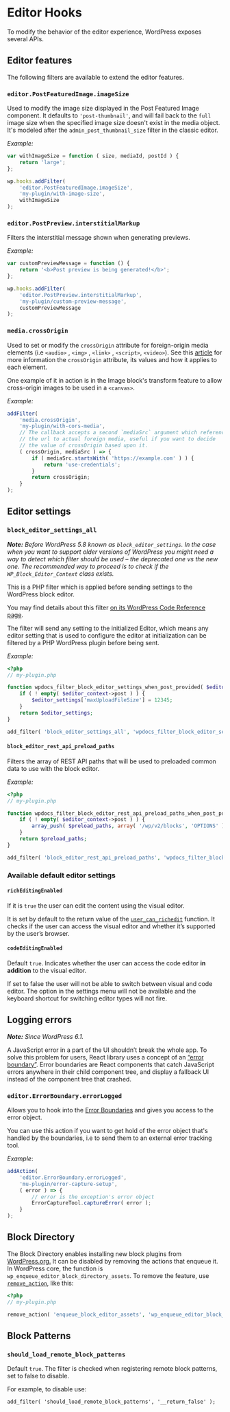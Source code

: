 # Editor Hooks

To modify the behavior of the editor experience, WordPress exposes several APIs.

## Editor features

The following filters are available to extend the editor features.

### `editor.PostFeaturedImage.imageSize`

Used to modify the image size displayed in the Post Featured Image component. It defaults to `'post-thumbnail'`, and will fail back to the `full` image size when the specified image size doesn't exist in the media object. It's modeled after the `admin_post_thumbnail_size` filter in the classic editor.

_Example:_

```js
var withImageSize = function ( size, mediaId, postId ) {
	return 'large';
};

wp.hooks.addFilter(
	'editor.PostFeaturedImage.imageSize',
	'my-plugin/with-image-size',
	withImageSize
);
```

### `editor.PostPreview.interstitialMarkup`

Filters the interstitial message shown when generating previews.

_Example:_

```js
var customPreviewMessage = function () {
	return '<b>Post preview is being generated!</b>';
};

wp.hooks.addFilter(
	'editor.PostPreview.interstitialMarkup',
	'my-plugin/custom-preview-message',
	customPreviewMessage
);
```

### `media.crossOrigin`

Used to set or modify the `crossOrigin` attribute for foreign-origin media elements (i.e `<audio>` , `<img>` , `<link>` , `<script>`, `<video>`). See this [article](https://developer.mozilla.org/en-US/docs/Web/HTML/Attributes/crossorigin) for more information the `crossOrigin` attribute, its values and how it applies to each element.

One example of it in action is in the Image block's transform feature to allow cross-origin images to be used in a `<canvas>`.

_Example:_

```js
addFilter(
	'media.crossOrigin',
	'my-plugin/with-cors-media',
	// The callback accepts a second `mediaSrc` argument which references
	// the url to actual foreign media, useful if you want to decide
	// the value of crossOrigin based upon it.
	( crossOrigin, mediaSrc ) => {
		if ( mediaSrc.startsWith( 'https://example.com' ) ) {
			return 'use-credentials';
		}
		return crossOrigin;
	}
);
```

## Editor settings

### `block_editor_settings_all`

_**Note:** Before WordPress 5.8 known as `block_editor_settings`. In the case when you want to support older versions of WordPress you might need a way to detect which filter should be used – the deprecated one vs the new one. The recommended way to proceed is to check if the `WP_Block_Editor_Context` class exists._

This is a PHP filter which is applied before sending settings to the WordPress block editor.

You may find details about this filter [on its WordPress Code Reference page](https://developer.wordpress.org/reference/hooks/block_editor_settings_all/).

The filter will send any setting to the initialized Editor, which means any editor setting that is used to configure the editor at initialization can be filtered by a PHP WordPress plugin before being sent.

_Example:_

```php
<?php
// my-plugin.php

function wpdocs_filter_block_editor_settings_when_post_provided( $editor_settings, $editor_context ) {
	if ( ! empty( $editor_context->post ) ) {
		$editor_settings['maxUploadFileSize'] = 12345;
	}
	return $editor_settings;
}

add_filter( 'block_editor_settings_all', 'wpdocs_filter_block_editor_settings_when_post_provided', 10, 2 );
```

#### `block_editor_rest_api_preload_paths`

Filters the array of REST API paths that will be used to preloaded common data to use with the block editor.

_Example:_

```php
<?php
// my-plugin.php

function wpdocs_filter_block_editor_rest_api_preload_paths_when_post_provided( $preload_paths, $editor_context ) {
	if ( ! empty( $editor_context->post ) ) {
		array_push( $preload_paths, array( '/wp/v2/blocks', 'OPTIONS' ) );
	}
	return $preload_paths;
}

add_filter( 'block_editor_rest_api_preload_paths', 'wpdocs_filter_block_editor_rest_api_preload_paths_when_post_provided', 10, 2 );
```

### Available default editor settings

#### `richEditingEnabled`

If it is `true` the user can edit the content using the visual editor.

It is set by default to the return value of the [`user_can_richedit`](https://developer.wordpress.org/reference/functions/user_can_richedit/) function. It checks if the user can access the visual editor and whether it’s supported by the user’s browser.

#### `codeEditingEnabled`

Default `true`. Indicates whether the user can access the code editor **in addition** to the visual editor.

If set to false the user will not be able to switch between visual and code editor. The option in the settings menu will not be available and the keyboard shortcut for switching editor types will not fire.

## Logging errors

_**Note:** Since WordPress 6.1._

A JavaScript error in a part of the UI shouldn’t break the whole app. To solve this problem for users, React library uses a concept of an [“error boundary”](https://reactjs.org/docs/error-boundaries.html). Error boundaries are React components that catch JavaScript errors anywhere in their child component tree, and display a fallback UI instead of the component tree that crashed.

### `editor.ErrorBoundary.errorLogged`

Allows you to hook into the [Error Boundaries](https://reactjs.org/docs/error-boundaries.html) and gives you access to the error object.

You can use this action if you want to get hold of the error object that's handled by the boundaries, i.e to send them to an external error tracking tool.

_Example_:

```js
addAction(
	'editor.ErrorBoundary.errorLogged',
	'mu-plugin/error-capture-setup',
	( error ) => {
		// error is the exception's error object
		ErrorCaptureTool.captureError( error );
	}
);
```

## Block Directory

The Block Directory enables installing new block plugins from [WordPress.org.](https://wordpress.org/plugins/browse/block/) It can be disabled by removing the actions that enqueue it. In WordPress core, the function is `wp_enqueue_editor_block_directory_assets`. To remove the feature, use [`remove_action`,](https://developer.wordpress.org/reference/functions/remove_action/) like this:

```php
<?php
// my-plugin.php

remove_action( 'enqueue_block_editor_assets', 'wp_enqueue_editor_block_directory_assets' );
```

## Block Patterns

### `should_load_remote_block_patterns`

Default `true`. The filter is checked when registering remote block patterns, set to false to disable.

For example, to disable use:

```
add_filter( 'should_load_remote_block_patterns', '__return_false' );
```
